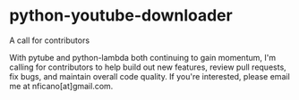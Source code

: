 # python-youtube-downloader
A call for contributors

With pytube and python-lambda both continuing to gain momentum, I'm calling for contributors to help build out new features, review pull requests, fix bugs, and maintain overall code quality. If you're interested, please email me at nficano[at]gmail.com.
